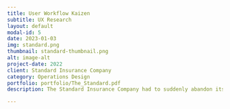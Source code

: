 ```yaml
---
title: User Workflow Kaizen
subtitle: UX Research
layout: default
modal-id: 5
date: 2023-01-03
img: standard.png
thumbnail: standard-thumbnail.png
alt: image-alt
project-date: 2022
client: Standard Insurance Company
category: Operations Design
portfolio: portfolio/The_Standard.pdf
description: The Standard Insurance Company had to suddenly abandon its paper-based operations in 2020, and even two years later most of the processes had issues.  My job as Kaizen Systems Analyst was to understand our new workflows and find improvements to help dig our front-line analysts out from the pandemic backlog.

---
```

